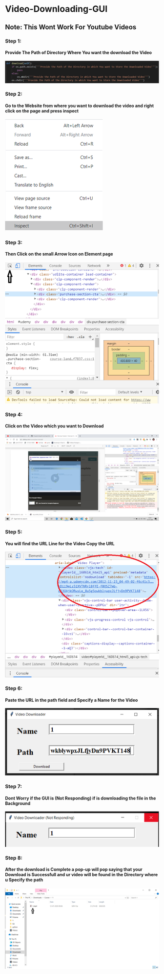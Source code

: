 # Video-Downloading-GUI
## Note: This Wont Work For Youtube Videos
### Step 1:
#### Provide The Path of Directory Where You want the download the Video
![](image/1.png)
### Step 2:
#### Go to the Website from where you want to download the video and right click on the page and press inspect
![](image/2.png)
### Step 3:
#### Then Click on the small Arrow Icon on Element page
![](image/3.png)
### Step 4:
#### Click on the Video which you want to Download
![](image/4.png)
### Step 5:
#### You will find the URL Line for the Video Copy the URL
![](image/5.png)
### Step 6:
#### Paste the URL in the path field and Specify a Name for the Video
![](image/6.png)
### Step 7:
#### Dont Worry if the GUI is (Not Responding) if is downloading the file in the Background
![](image/7.png)
### Step 8:
#### After the download is Complete a pop-up will pop saying that your Download is Successfull and ur video will be found in the Directory where u Specify the path
![](image/8.png)
